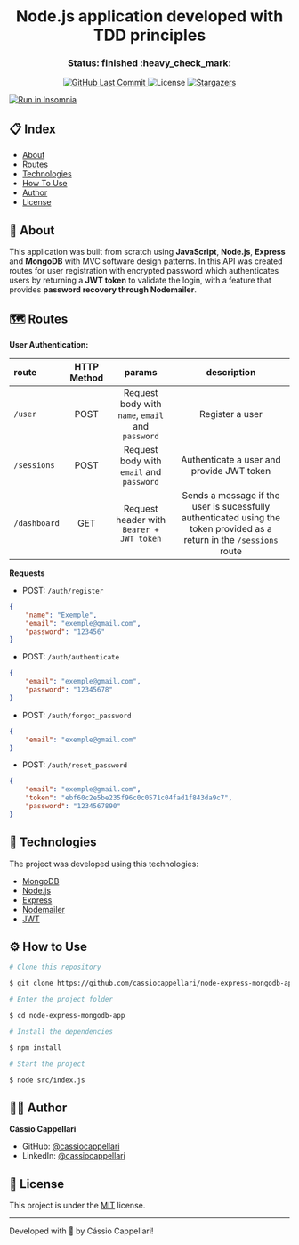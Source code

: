 <h1 align="center">Node.js application developed with TDD principles</h1>

<h3 align="center"> 
	Status: finished :heavy_check_mark:
</h3>

<p align="center">
<a href="https://github.com/cassiocappellari/node-tdd-jest-app/commits/main">
	<img alt="GitHub Last Commit" src="https://img.shields.io/github/last-commit/cassiocappellari/node-tdd-jest-app?color=black">
</a>
    
<img alt="License" src="https://img.shields.io/badge/license-MIT-black">

<a href="https://github.com/cassiocappellari/node-tdd-jest-app/stargazers">
	<img alt="Stargazers" src="https://img.shields.io/github/stars/cassiocappellari/node-tdd-jest-app?style=social">
</a>
</p>

<a href="https://insomnia.rest/run/?label=node-tdd-jest-app&uri=https%3A%2F%2Fraw.githubusercontent.com%2Fcassiocappellari%2Fnode-tdd-jest-app%2Fmaster%2FInsomnia_2021-01-03" target="_blank"><img src="https://insomnia.rest/images/run.svg" alt="Run in Insomnia"></a>

## 📋 Index

- [About](#-about)
- [Routes](#-routes)
- [Technologies](#-technologies)
- [How To Use](#-how-to-use)
- [Author](#-author)
- [License](#-license)

## 🚀 About

This application was built from scratch using **JavaScript**, **Node.js**, **Express** and **MongoDB** with MVC software design patterns. In this API was created routes for user registration with encrypted password which authenticates users by returning a **JWT token** to validate the login, with a feature that provides **password recovery through Nodemailer**.

## 🗺️ Routes

**User Authentication:**

|route|HTTP Method|params|description
|:---|:---:|:---:|:---:
|`/user`|POST|Request body with `name`, `email` and `password`|Register a user
|`/sessions`|POST|Request body with `email` and `password`|Authenticate a user and provide JWT token
|`/dashboard`|GET|Request header with `Bearer + JWT token`|Sends a message if the user is sucessfully authenticated using the token provided as a return in the `/sessions` route

**Requests**

- POST: `/auth/register`
```json
{
	"name": "Exemple",
	"email": "exemple@gmail.com",
	"password": "123456"
}
```

- POST: `/auth/authenticate`
```json
{
	"email": "exemple@gmail.com",
	"password": "12345678"
}
```

- POST: `/auth/forgot_password`
```json
{
	"email": "exemple@gmail.com"
}
```

- POST: `/auth/reset_password`
```json
{
	"email": "exemple@gmail.com",
	"token": "ebf60c2e5be235f96c0c0571c04fad1f843da9c7",
	"password": "1234567890"
}
```

## 🤖 Technologies

The project was developed using this technologies:

- [MongoDB](https://www.mongodb.com/)
- [Node.js](https://nodejs.org/en/)
- [Express](https://expressjs.com/)
- [Nodemailer](https://nodemailer.com/about/)
- [JWT](https://www.npmjs.com/package/jsonwebtoken)

## ⚙ How to Use

```bash
# Clone this repository

$ git clone https://github.com/cassiocappellari/node-express-mongodb-app.git

# Enter the project folder

$ cd node-express-mongodb-app

# Install the dependencies

$ npm install

# Start the project

$ node src/index.js

```

## 👨‍🚀 Author

**Cássio Cappellari**

- GitHub: [@cassiocappellari](https://github.com/cassiocappellari)
- LinkedIn: [@cassiocappellari](https://www.linkedin.com/in/cassiocappellari/)

## 📝 License

This project is under the [MIT](./LICENSE) license.

---

Developed with 💚 by Cássio Cappellari!
